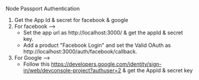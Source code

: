 Node Passport Authentication

1) Get the App Id & secret for facebook & google
2) For facebook -->
	- Set the app url as http://localhost:3000/ & get the appId & secret key.
	- Add a product "Facebook Login" and set the Valid OAuth as http://localhost:3000/auth/facebook/callback.
3) For Google -->
	- Follow this https://developers.google.com/identity/sign-in/web/devconsole-project?authuser=2 & get the AppId & secret key